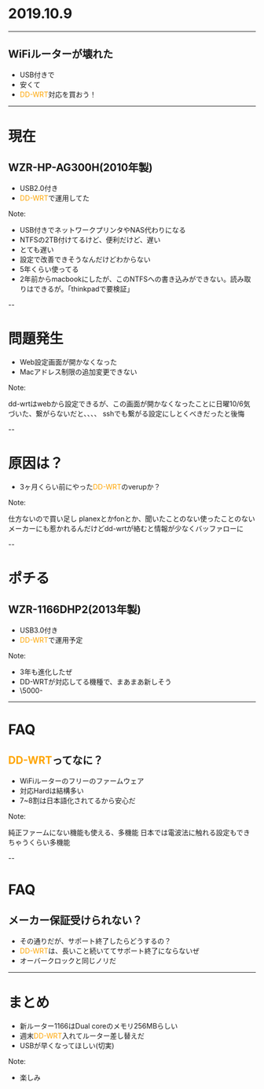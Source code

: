 
# 2019.10.9

---

<!-- 結論 -->

## WiFiルーターが壊れた

- USB付きで <!-- .element: class="fragment" -->
- 安くて <!-- .element: class="fragment" -->
- <!-- .element: class="fragment" --> <span style="color: orange;">DD-WRT</span>対応を買おう！

---

<!-- あらすじ -->
<!-- .slide: style="background-color:rgba(0,0,0,0.5); " -->
<!-- .slide: data-background-iframe="https://www.buffalo.jp/product/detail/wzr-hp-ag300h.html" data-background-interactive -->

# 現在

## WZR-HP-AG300H(2010年製)

- USB2.0付き
- <span style="color: orange;">DD-WRT</span>で運用してた

Note:

- USB付きでネットワークプリンタやNAS代わりになる
- NTFSの2TB付けてるけど、便利だけど、遅い
- とても遅い
- 設定で改善できそうなんだけどわからない
- 5年くらい使ってる
- 2年前からmacbookにしたが、このNTFSへの書き込みができない。読み取りはできるが。「thinkpadで要検証」

--

# 問題発生

- Web設定画面が開かなくなった
- Macアドレス制限の追加変更できない

Note:

dd-wrtはwebから設定できるが、この画面が開かなくなったことに日曜10/6気づいた、繋がらないだと、、、、
sshでも繋がる設定にしとくべきだったと後悔

--

# 原因は？

- 3ヶ月くらい前にやった<span style="color: orange;">DD-WRT</span>のverupか？

Note:

仕方ないので買い足し
planexとかfonとか、聞いたことのない使ったことのないメーカーにも惹かれるんだけどdd-wrtが絡むと情報が少なくバッファローに

--

<!-- .slide: style="background-color:rgba(0,0,0,0.5); " -->
<!-- .slide: data-background-iframe="https://www.buffalo.jp/product/detail/wzr-1166dhp2.html" data-background-interactive -->

# ポチる

## WZR-1166DHP2(2013年製)

- USB3.0付き
- <span style="color: orange;">DD-WRT</span>で運用予定

Note:

- 3年も進化したぜ
- DD-WRTが対応してる機種で、まあまあ新しそう
- \5000-

---

<!-- 疑問と検証 -->
<!-- .slide: style="background-color:rgba(0,0,0,0.5); " -->
<!-- .slide: data-background-iframe="https://dd-wrt.com/" data-background-interactive -->

# FAQ

## <span style="color: orange;">DD-WRT</span>ってなに？

- WiFiルーターのフリーのファームウェア
- 対応Hardは結構多い
- 7~8割は日本語化されてるから安心だ

Note:

純正ファームにない機能も使える、多機能
日本では電波法に触れる設定もできちゃうくらい多機能

--

# FAQ

## メーカー保証受けられない？

- その通りだが、サポート終了したらどうするの？
- <span style="color: orange;">DD-WRT</span>は、長いこと続いててサポート終了にならないぜ
- オーバークロックと同じノリだ

---

# まとめ

- 新ルーター1166はDual coreのメモリ256MBらしい
- 週末<span style="color: orange;">DD-WRT</span>入れてルーター差し替えだ
- USBが早くなってほしい(切実)

Note:

- 楽しみ

